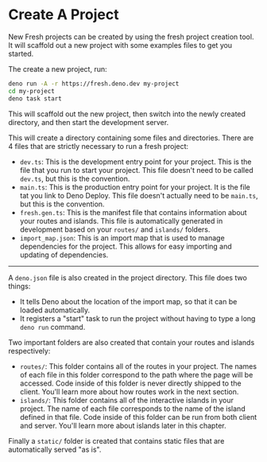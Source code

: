 # Create A Project

New Fresh projects can be created by using the fresh project creation
tool. It will scaffold out a new project with some examples files to get
you started.

The create a new project, run:

```bash
deno run -A -r https://fresh.deno.dev my-project
cd my-project
deno task start
```

This will scaffold out the new project, then switch into the newly created directory, and then start the development server.

This will create a directory containing some files and directories. There are 4 files that are strictly necessary to run a fresh project:

* `dev.ts`: This is the development entry point for your project. This is the file that you run to start your project. This file doesn't need to be called `dev.ts`, but this is the convention.
* `main.ts`: This is the production entry point for your project. It is the file tat you link to Deno Deploy. This file doesn't actually need to be `main.ts`, but this is the convention.
* `fresh.gen.ts`: This is the manifest file that contains information about your routes and islands. This file is automatically generated in development based on your `routes/` and `islands/` folders.
* `import_map.json`: This is an import map that is used to manage dependencies for the project. This allows for easy importing and updating of dependencies.

---

A `deno.json` file is also created in the project directory. This file does two things:

* It tells Deno about the location of the import map, so that it can be loaded automatically.
* It registers a "start" task to run the project without having to type a long `deno run` command.

Two important folders are also created that contain your routes and islands respectively:

* `routes/`: This folder contains all of the routes in your project. The names of each file in this folder correspond to the path where the page will be accessed. Code inside of this folder is never directly shipped to the client. You'll learn more about how routes work in the next section.
* `islands/`: This folder contains all of the interactive islands in your project. The name of each file corresponds to the name of the island defined in that file. Code inside of this folder can be run from both client and server. You'll learn more about islands later in this chapter.

Finally a `static/` folder is created that contains static files that are automatically served "as is".

